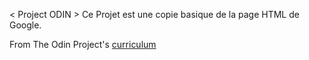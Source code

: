 < Project ODIN >
Ce Projet est une copie basique de la page HTML de Google.

From The Odin Project's [curriculum](http://www.theodinproject.com/courses/web-development-101/lessons/html-css)